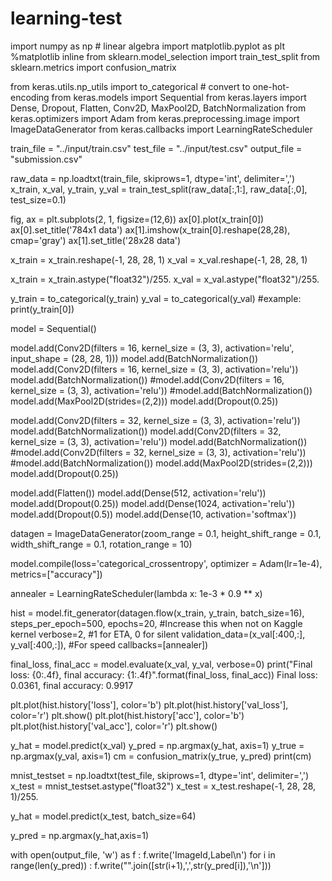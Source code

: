 # learning-test

import numpy as np # linear algebra
import matplotlib.pyplot as plt
%matplotlib inline
from sklearn.model_selection import train_test_split
from sklearn.metrics import confusion_matrix

from keras.utils.np_utils import to_categorical # convert to one-hot-encoding
from keras.models import Sequential
from keras.layers import Dense, Dropout, Flatten, Conv2D, MaxPool2D, BatchNormalization
from keras.optimizers import Adam
from keras.preprocessing.image import ImageDataGenerator
from keras.callbacks import LearningRateScheduler

train_file = "../input/train.csv"
test_file = "../input/test.csv"
output_file = "submission.csv"

raw_data = np.loadtxt(train_file, skiprows=1, dtype='int', delimiter=',')
x_train, x_val, y_train, y_val = train_test_split(raw_data[:,1:], raw_data[:,0], test_size=0.1)

fig, ax = plt.subplots(2, 1, figsize=(12,6))
ax[0].plot(x_train[0])
ax[0].set_title('784x1 data')
ax[1].imshow(x_train[0].reshape(28,28), cmap='gray')
ax[1].set_title('28x28 data')

x_train = x_train.reshape(-1, 28, 28, 1)
x_val = x_val.reshape(-1, 28, 28, 1)

x_train = x_train.astype("float32")/255.
x_val = x_val.astype("float32")/255.

y_train = to_categorical(y_train)
y_val = to_categorical(y_val)
#example:
print(y_train[0])

model = Sequential()

model.add(Conv2D(filters = 16, kernel_size = (3, 3), activation='relu',
                 input_shape = (28, 28, 1)))
model.add(BatchNormalization())
model.add(Conv2D(filters = 16, kernel_size = (3, 3), activation='relu'))
model.add(BatchNormalization())
#model.add(Conv2D(filters = 16, kernel_size = (3, 3), activation='relu'))
#model.add(BatchNormalization())
model.add(MaxPool2D(strides=(2,2)))
model.add(Dropout(0.25))

model.add(Conv2D(filters = 32, kernel_size = (3, 3), activation='relu'))
model.add(BatchNormalization())
model.add(Conv2D(filters = 32, kernel_size = (3, 3), activation='relu'))
model.add(BatchNormalization())
#model.add(Conv2D(filters = 32, kernel_size = (3, 3), activation='relu'))
#model.add(BatchNormalization())
model.add(MaxPool2D(strides=(2,2)))
model.add(Dropout(0.25))

model.add(Flatten())
model.add(Dense(512, activation='relu'))
model.add(Dropout(0.25))
model.add(Dense(1024, activation='relu'))
model.add(Dropout(0.5))
model.add(Dense(10, activation='softmax'))

datagen = ImageDataGenerator(zoom_range = 0.1,
                            height_shift_range = 0.1,
                            width_shift_range = 0.1,
                            rotation_range = 10)
                            
model.compile(loss='categorical_crossentropy', optimizer = Adam(lr=1e-4), metrics=["accuracy"])

annealer = LearningRateScheduler(lambda x: 1e-3 * 0.9 ** x)

hist = model.fit_generator(datagen.flow(x_train, y_train, batch_size=16),
                           steps_per_epoch=500,
                           epochs=20, #Increase this when not on Kaggle kernel
                           verbose=2,  #1 for ETA, 0 for silent
                           validation_data=(x_val[:400,:], y_val[:400,:]), #For speed
                           callbacks=[annealer])

final_loss, final_acc = model.evaluate(x_val, y_val, verbose=0)
print("Final loss: {0:.4f}, final accuracy: {1:.4f}".format(final_loss, final_acc))
Final loss: 0.0361, final accuracy: 0.9917

plt.plot(hist.history['loss'], color='b')
plt.plot(hist.history['val_loss'], color='r')
plt.show()
plt.plot(hist.history['acc'], color='b')
plt.plot(hist.history['val_acc'], color='r')
plt.show()

y_hat = model.predict(x_val)
y_pred = np.argmax(y_hat, axis=1)
y_true = np.argmax(y_val, axis=1)
cm = confusion_matrix(y_true, y_pred)
print(cm)

mnist_testset = np.loadtxt(test_file, skiprows=1, dtype='int', delimiter=',')
x_test = mnist_testset.astype("float32")
x_test = x_test.reshape(-1, 28, 28, 1)/255.

y_hat = model.predict(x_test, batch_size=64)

y_pred = np.argmax(y_hat,axis=1)

with open(output_file, 'w') as f :
    f.write('ImageId,Label\n')
    for i in range(len(y_pred)) :
        f.write("".join([str(i+1),',',str(y_pred[i]),'\n']))
        





